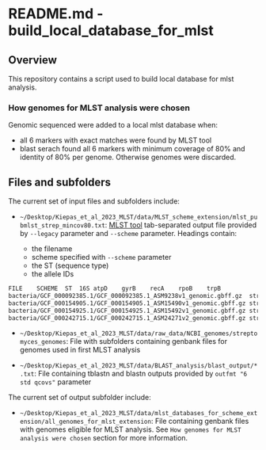 # **README.md - build_local_database_for_mlst**

## **Overview**

This repository contains a script used to build local database for mlst analysis. 

### **How genomes for MLST analysis were chosen**
Genomic sequenced were added to a local mlst database when:
- all 6 markers with exact matches were found by MLST tool
- blast serach found all 6 markers with minimum coverage of 80% and identity of  80% per genome. Otherwise genomes were discarded. 


## **Files and subfolders**
The current set of input files and subfolders include:
- `~/Desktop/Kiepas_et_al_2023_MLST/data/MLST_scheme_extension/mlst_pubmlst_strep_mincov80.txt`: [MLST tool](https://github.com/tseemann/mlst) tab-separated output file provided by `--legacy` parameter and `--scheme` parameter. Headings contain:

    - the filename
    - scheme specified with `--scheme` parameter
    - the ST (sequence type)
    - the allele IDs


```bash 
FILE	SCHEME	ST	16S	atpD	gyrB	recA	rpoB	trpB
bacteria/GCF_000092385.1/GCF_000092385.1_ASM9238v1_genomic.gbff.gz	streptomyces	-	~39	50	~49	~48	~50	~55
bacteria/GCF_000154905.1/GCF_000154905.1_ASM15490v1_genomic.gbff.gz	streptomyces	-	96?	151?	94?	-	31?	-
bacteria/GCF_000154925.1/GCF_000154925.1_ASM15492v1_genomic.gbff.gz	streptomyces	-	98?	126	123	130	125	-
bacteria/GCF_000242715.1/GCF_000242715.1_ASM24271v2_genomic.gbff.gz	streptomyces	-	138?	~157	141?	~102	~97	-
```
- `~/Desktop/Kiepas_et_al_2023_MLST/data/raw_data/NCBI_genomes/streptomyces_genomes`: File with subfolders containing genbank files for genomes used in first MLST analysis

- `~/Desktop/Kiepas_et_al_2023_MLST/data/BLAST_analysis/blast_output/*.txt`: File containing tblastn and blastn outputs provided by `outfmt "6 std qcovs"` parameter

The current set of output subfolder include:

- `~/Desktop/Kiepas_et_al_2023_MLST/data/mlst_databases_for_scheme_extension/all_genomes_for_mlst_extension`: File containing genbank files with genomes eligible for MLST analysis. See `How genomes for MLST analysis were chosen` section for more information. 
